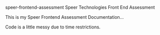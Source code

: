 speer-frontend-assessment
Speer Technologies Front End Assessment

This is my Speer Frontend Assessment Documentation...

Code is a little messy due to time restrictions.

